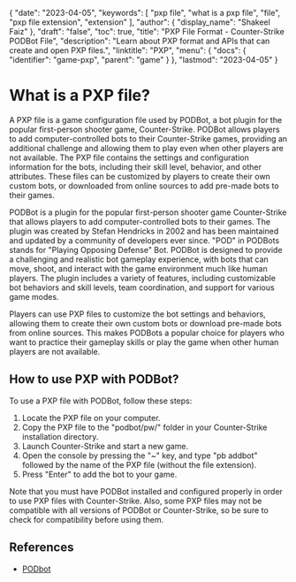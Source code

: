 {
  "date": "2023-04-05",
  "keywords": [
    "pxp file",
    "what is a pxp file",
    "file",
    "pxp file extension",
    "extension"
  ],
  "author": {
    "display_name": "Shakeel Faiz"
  },
  "draft": "false",
  "toc": true,
  "title": "PXP File Format - Counter-Strike PODBot File",
  "description": "Learn about PXP format and APIs that can create and open PXP files.",
  "linktitle": "PXP",
  "menu": {
    "docs": {
      "identifier": "game-pxp",
      "parent": "game"
    }
  },
  "lastmod": "2023-04-05"
}

# What is a PXP file?

A PXP file is a game configuration file used by PODBot, a bot plugin for the popular first-person shooter game, Counter-Strike. PODBot allows players to add computer-controlled bots to their Counter-Strike games, providing an additional challenge and allowing them to play even when other players are not available. The PXP file contains the settings and configuration information for the bots, including their skill level, behavior, and other attributes. These files can be customized by players to create their own custom bots, or downloaded from online sources to add pre-made bots to their games.

PODBot is a plugin for the popular first-person shooter game Counter-Strike that allows players to add computer-controlled bots to their games. The plugin was created by Stefan Hendricks in 2002 and has been maintained and updated by a community of developers ever since. "POD" in PODBots stands for "Playing Opposing Defense" Bot. PODBot is designed to provide a challenging and realistic bot gameplay experience, with bots that can move, shoot, and interact with the game environment much like human players. The plugin includes a variety of features, including customizable bot behaviors and skill levels, team coordination, and support for various game modes.

Players can use PXP files to customize the bot settings and behaviors, allowing them to create their own custom bots or download pre-made bots from online sources. This makes PODBots a popular choice for players who want to practice their gameplay skills or play the game when other human players are not available.

## How to use PXP with PODBot?

To use a PXP file with PODBot, follow these steps:

1. Locate the PXP file on your computer.
2. Copy the PXP file to the "podbot/pw/" folder in your Counter-Strike installation directory.
3. Launch Counter-Strike and start a new game.
4. Open the console by pressing the "~" key, and type "pb addbot" followed by the name of the PXP file (without the file extension).
5. Press "Enter" to add the bot to your game.

Note that you must have PODBot installed and configured properly in order to use PXP files with Counter-Strike. Also, some PXP files may not be compatible with all versions of PODBot or Counter-Strike, so be sure to check for compatibility before using them.

## References
* [PODbot](https://counterstrike.fandom.com/wiki/Bot)
